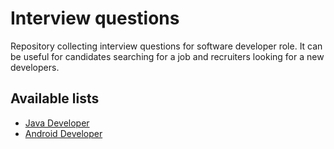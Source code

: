 Interview questions
===================

Repository collecting interview questions for software developer role. It can be useful for candidates searching for a job and recruiters looking for a new developers.

Available lists
---------------
- [Java Developer](https://github.com/pwittchen/interview-questions/blob/master/java-developer.MD)
- [Android Developer](https://github.com/pwittchen/interview-questions/blob/master/android-developer.MD)
